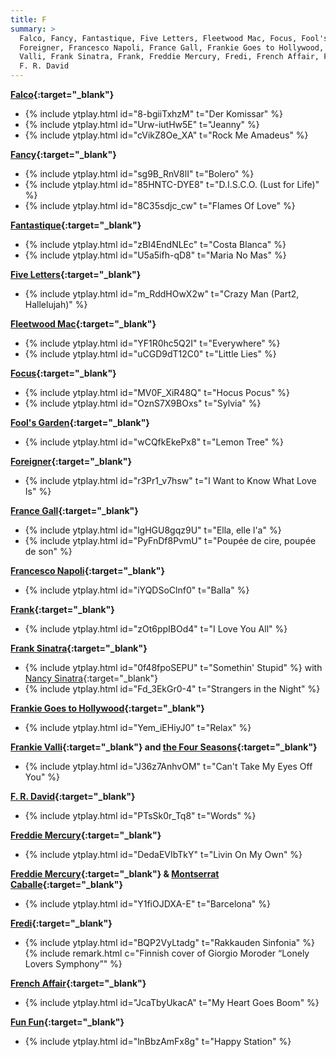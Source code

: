 ```yaml
---
title: F
summary: >
  Falco, Fancy, Fantastique, Five Letters, Fleetwood Mac, Focus, Fool's Garden,
  Foreigner, Francesco Napoli, France Gall, Frankie Goes to Hollywood, Frankie
  Valli, Frank Sinatra, Frank, Freddie Mercury, Fredi, French Affair, Fun Fun,
  F. R. David
---
```

**[Falco](https://en.wikipedia.org/wiki/Falco_(musician)){:target="_blank"}**
- {% include ytplay.html id="8-bgiiTxhzM" t="Der Komissar" %}
- {% include ytplay.html id="Urw-iutHw5E" t="Jeanny" %}
- {% include ytplay.html id="cVikZ8Oe_XA" t="Rock Me Amadeus" %}

**[Fancy](https://en.wikipedia.org/wiki/Fancy_(singer)){:target="_blank"}**
- {% include ytplay.html id="sg9B_RnV8lI" t="Bolero" %}
- {% include ytplay.html id="85HNTC-DYE8" t="D.I.S.C.O. (Lust for Life)" %}
- {% include ytplay.html id="8C35sdjc_cw" t="Flames Of Love" %}

**[Fantastique](https://en.wikipedia.org/wiki/Fantastique_(pop_duo)){:target="_blank"}**
- {% include ytplay.html id="zBI4EndNLEc" t="Costa Blanca" %}
- {% include ytplay.html id="U5a5ifh-qD8" t="Maria No Mas" %}

**[Five Letters](https://www.discogs.com/artist/142022-Five-Letters){:target="_blank"}**
- {% include ytplay.html id="m_RddHOwX2w" t="Crazy Man (Part2, Hallelujah)" %}

**[Fleetwood Mac](https://en.wikipedia.org/wiki/Fleetwood_Mac){:target="_blank"}**
- {% include ytplay.html id="YF1R0hc5Q2I" t="Everywhere" %}
- {% include ytplay.html id="uCGD9dT12C0" t="Little Lies" %}

**[Focus](https://en.wikipedia.org/wiki/Focus_(band)){:target="_blank"}**
- {% include ytplay.html id="MV0F_XiR48Q" t="Hocus Pocus" %}
- {% include ytplay.html id="OznS7X9BOxs" t="Sylvia" %}

**[Fool's Garden](https://en.wikipedia.org/wiki/Fool's_Garden){:target="_blank"}**
- {% include ytplay.html id="wCQfkEkePx8" t="Lemon Tree" %}

**[Foreigner](https://en.wikipedia.org/wiki/Foreigner_(band)){:target="_blank"}**
- {% include ytplay.html id="r3Pr1_v7hsw" t="I Want to Know What Love Is" %}

**[France Gall](https://en.wikipedia.org/wiki/France_Gall){:target="_blank"}**
- {% include ytplay.html id="lgHGU8gqz9U" t="Ella, elle l'a" %}
- {% include ytplay.html id="PyFnDf8PvmU" t="Poupée de cire, poupée de son" %}

**[Francesco Napoli](https://de.wikipedia.org/wiki/Francesco_Napoli){:target="_blank"}**
- {% include ytplay.html id="iYQDSoClnf0" t="Balla" %}

**[Frank](https://en.wikipedia.org/wiki/Frank_(soundtrack)){:target="_blank"}**
- {% include ytplay.html id="zOt6ppIBOd4" t="I Love You All" %}

**[Frank Sinatra](https://en.wikipedia.org/wiki/Frank_Sinatra){:target="_blank"}**
- {% include ytplay.html id="0f48fpoSEPU" t="Somethin' Stupid" %} with [Nancy Sinatra](https://en.wikipedia.org/wiki/Nancy_Sinatra){:target="_blank"}
- {% include ytplay.html id="Fd_3EkGr0-4" t="Strangers in the Night" %}

**[Frankie Goes to Hollywood](https://en.wikipedia.org/wiki/Frankie_Goes_To_Hollywood){:target="_blank"}**
- {% include ytplay.html id="Yem_iEHiyJ0" t="Relax" %}

**[Frankie Valli](https://en.wikipedia.org/wiki/Frankie_Valli){:target="_blank"} and [the Four Seasons](https://en.wikipedia.org/wiki/The_Four_Seasons_(band)){:target="_blank"}**
- {% include ytplay.html id="J36z7AnhvOM" t="Can't Take My Eyes Off You" %}

**[F. R. David](https://en.wikipedia.org/wiki/F._R._David){:target="_blank"}**
- {% include ytplay.html id="PTsSk0r_Tq8" t="Words" %}

**[Freddie Mercury](https://en.wikipedia.org/wiki/Freddie_Mercury){:target="_blank"}**
- {% include ytplay.html id="DedaEVIbTkY" t="Livin On My Own" %}

**[Freddie Mercury](https://en.wikipedia.org/wiki/Freddie_Mercury){:target="_blank"} & [Montserrat Caballe](https://en.wikipedia.org/wiki/Montserrat_Caballe){:target="_blank"}**
- {% include ytplay.html id="Y1fiOJDXA-E" t="Barcelona" %}

**[Fredi](https://en.wikipedia.org/wiki/Fredi_(singer)){:target="_blank"}**
- {% include ytplay.html id="BQP2VyLtadg" t="Rakkauden Sinfonia" %} {% include remark.html c="Finnish cover of Giorgio Moroder “Lonely Lovers Symphony”" %}

**[French Affair](https://en.wikipedia.org/wiki/French_Affair){:target="_blank"}**
- {% include ytplay.html id="JcaTbyUkacA" t="My Heart Goes Boom" %}

**[Fun Fun](https://en.wikipedia.org/wiki/Fun_Fun){:target="_blank"}**
- {% include ytplay.html id="lnBbzAmFx8g" t="Happy Station" %}
